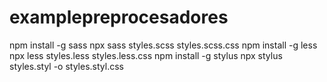 # examplepreprocesadores
npm install -g sass
npx sass styles.scss styles.scss.css
npm install -g less
npx less styles.less styles.less.css
npm install -g stylus
npx stylus styles.styl -o styles.styl.css
